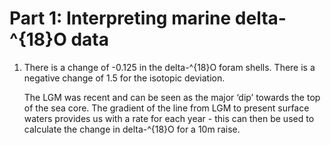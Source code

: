 # Part 1: Interpreting marine delta-^{18}O data

1. There is a change of -0.125 in the delta-^{18}O foram shells. There is a negative change of 1.5 for the isotopic deviation.

	The LGM was recent and can be seen as the major ‘dip’ towards the top of the sea core. The gradient of the line from LGM to present surface waters provides us with a rate for each year - this can then be used to calculate the change in delta-^{18}O for a 10m raise. 
 